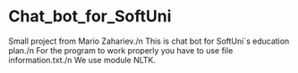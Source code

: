 # Chat_bot_for_SoftUni
Small project from Mario Zahariev./n
This is chat bot for SoftUni`s education plan./n
For the program to work properly you have to use file information.txt./n
We use module NLTK.
